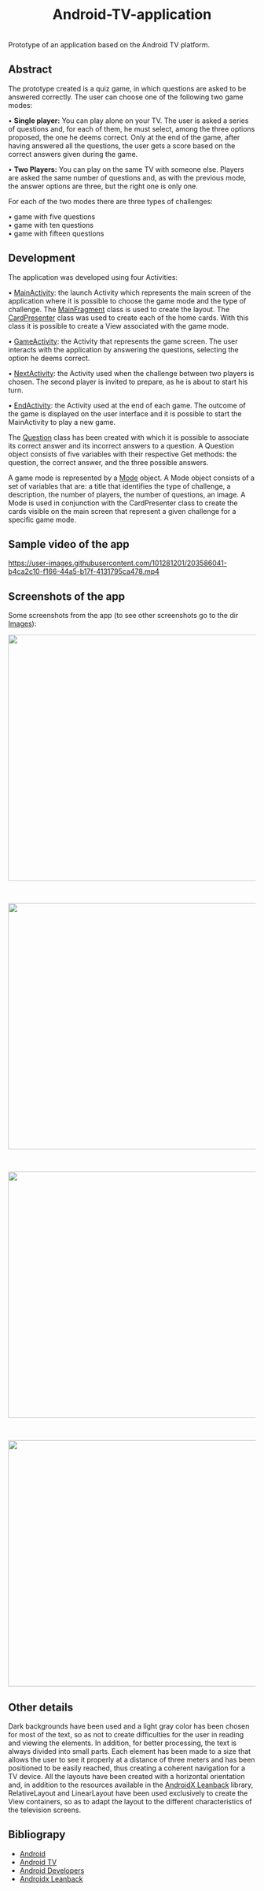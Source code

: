<h1 align=center>Android-TV-application</h1> <br>
Prototype of an application based on the Android TV platform.

## Abstract
The prototype created is a quiz game, in which questions are asked to be answered correctly. The user can choose one of the following two game modes:

•  <strong>Single player:</strong> You can play alone on your TV. The user is asked a series of questions and, for each of them, he must select, among the three options proposed, the one he deems correct. Only at the end of the game, after having answered all the questions, the user gets a score based on the correct answers given during the game.

•  <strong>Two Players:</strong>  You can play on the same TV with someone else. Players are asked the same number of questions and, as with the previous mode, the answer options are three, but the right one is only one.

For each of the two modes there are three types of challenges:

• game with five questions <br>
• game with ten questions <br>
• game with fifteen questions <br>


## Development
The application was developed using four Activities:

• [MainActivity](https://github.com/LucaBerardi6/Android-TV-application/blob/main/AndroidTVApp/app/src/main/java/com/example/lucaberardi/MainActivity.java): the launch Activity which represents the main screen of the application where it is possible to choose the game mode and the type of challenge.
The [MainFragment](https://github.com/LucaBerardi6/Android-TV-application/blob/main/AndroidTVApp/app/src/main/java/com/example/lucaberardi/MainFragment.java) class is used to create the layout.
The [CardPresenter](https://github.com/LucaBerardi6/Android-TV-application/blob/main/AndroidTVApp/app/src/main/java/com/example/lucaberardi/CardPresenter.java) class was used to create each of the home cards. With this class it is possible to create a View associated with the game mode.

• [GameActivity](https://github.com/LucaBerardi6/Android-TV-application/blob/main/AndroidTVApp/app/src/main/java/com/example/lucaberardi/GameActivity.java): the Activity that represents the game screen. The user interacts with the application by answering the questions, selecting the option he deems correct.

• [NextActivity](https://github.com/LucaBerardi6/Android-TV-application/blob/main/AndroidTVApp/app/src/main/java/com/example/lucaberardi/NextActivity.java): the Activity used when the challenge between two players is chosen. The second player is invited to prepare, as he is about to start his turn.

• [EndActivity](https://github.com/LucaBerardi6/Android-TV-application/blob/main/AndroidTVApp/app/src/main/java/com/example/lucaberardi/EndActivity.java): the Activity used at the end of each game. The outcome of the game is displayed on the user interface and it is possible to start the MainActivity to play a new game.

The [Question](https://github.com/LucaBerardi6/Android-TV-application/blob/main/AndroidTVApp/app/src/main/java/com/example/lucaberardi/Question.java) class has been created with which it is possible to associate its correct answer and its incorrect answers to a question. A Question object consists of five variables with their respective Get methods: the question, the correct answer, and the three possible answers.

A game mode is represented by a [Mode](https://github.com/LucaBerardi6/Android-TV-application/blob/main/AndroidTVApp/app/src/main/java/com/example/lucaberardi/Mode.java) object. A Mode object consists of a set of variables that are:
a title that identifies the type of challenge, a description, the number of players, the number of questions, an image.
A Mode is used in conjunction with the CardPresenter class to create the cards visible on the main screen that represent a given challenge for a specific game mode.

## Sample video of the app

https://user-images.githubusercontent.com/101281201/203586041-b4ca2c10-f166-44a5-b17f-4131795ca478.mp4




## Screenshots of the app
Some screenshots from the app (to see other screenshots go to the dir [Images](https://github.com/LucaBerardi6/Android-TV-application/tree/main/Images)):
<p align="center">
  <img src="Images/home.png" style="width:800px;height:500px" > 
  </p>
  </br> 
  <p align="center">
   <img src="Images/game.png" style="width:800px;height:500px"> 
</p>
  </br> 
  <p align="center">
  <img src="Images/SinglePlayer.png" style="width:800px;height:500px"> 
 </p>
  </br>
 <p align="center">
  <img src="Images/2Players.png" style="width:800px;height:500px"> 
</p>


## Other details
Dark backgrounds have been used and a light gray color has been chosen for most of the text, so as not to create difficulties for the user in reading and viewing the elements. In addition, for better processing, the text is always divided into small parts.
Each element has been made to a size that allows the user to see it properly at a distance of three meters and has been positioned to be easily reached, thus creating a coherent navigation for a TV device.
All the layouts have been created with a horizontal orientation and, in addition to the resources available in the [AndroidX Leanback](https://developer.android.com/reference/androidx/leanback/app/package-summary.html) library, RelativeLayout and LinearLayout have been used exclusively to create the View containers, so as to adapt the layout to the different characteristics of the television screens.


## Bibliograpy
- [Android](https://www.android.com/)
- [Android TV](https://developer.android.com/training/tv)
- [Android Developers](https://developer.android.com/)
- [Androidx Leanback](https://developer.android.com/reference/androidx/leanback/app/package-summary)
